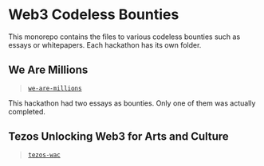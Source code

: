 # Web3 Codeless Bounties

This monorepo contains the files to various codeless bounties such as essays or whitepapers. Each hackathon has its own folder.

## We Are Millions
> [`we-are-millions`](we-are-millions)

This hackathon had two essays as bounties. Only one of them was actually completed.

## Tezos Unlocking Web3 for Arts and Culture
> [`tezos-wac`](tezos-wac)

